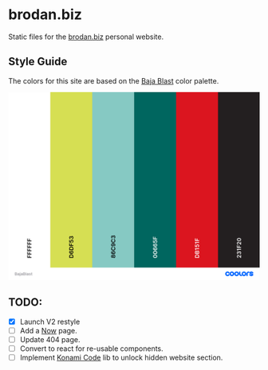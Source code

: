 # brodan.biz
Static files for the [brodan.biz](https://brodan.biz) personal website.

## Style Guide
The colors for this site are based on the [Baja Blast](https://coolors.co/ffffff-d6df53-86c9c3-00665f-db151f-231f20) color palette.

![Baja Blast color palette](./brodan.biz/static/images/baja-blast-colors.png)

## TODO:
- [x] Launch V2 restyle
- [ ] Add a [Now](https://nownownow.com/about) page.
- [ ] Update 404 page.
- [ ] Convert to react for re-usable components.
- [ ] Implement [Konami Code](https://github.com/MachinisteWeb/konami-code-js) lib to unlock hidden website section.
